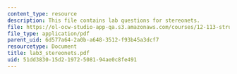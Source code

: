 ```yaml
---
content_type: resource
description: This file contains lab questions for stereonets.
file: https://ol-ocw-studio-app-qa.s3.amazonaws.com/courses/12-113-structural-geology-fall-2005/51dd383015d21972508194ae0c8fe491_lab3_stereonets.pdf
file_type: application/pdf
parent_uid: 6d577a64-2a0b-a648-3512-f93b45a3dcf7
resourcetype: Document
title: lab3_stereonets.pdf
uid: 51dd3830-15d2-1972-5081-94ae0c8fe491
---
```

